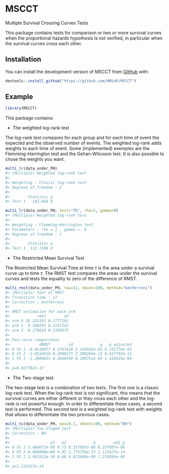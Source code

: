 
<!-- README.md is generated from README.Rmd. Please edit that file -->

# MSCCT

<!-- badges: start -->
<!-- badges: end -->

Multiple Survival Crossing Curves Tests

This package contains tests for comparison or two or more survival
curves when the proportional hazards hypothesis is not verified, in
particular when the survival curves cross each other.

## Installation

You can install the development version of MSCCT from
[GitHub](https://github.com/) with:

``` r
devtools::install_github("https://github.com/HMinP/MSCCT")
```

## Example

``` r
library(MSCCT)
```

This package contains:

- The weighted log-rank test

The log-rank test compares for each group and for each time of event the
expected and the observed number of events. The weighted log-rank adds
weights to each time of event. Some (implemented) exemples are the
Flemming-Harrington test and the Gehan-Wilcoxon test. It is also
possible to chose the weights you want.

``` r
multi_lr(data_under_PH)
#> (Multiple) Weighted log-rank test 
#> 
#> Weighting : Classic log-rank test 
#> Degrees of freedom : 2 
#> 
#>        Statistic p
#> Test 1   142.864 0
```

``` r
multi_lr(data_under_PH, test="fh", rho=1, gamma=0)
#> (Multiple) Weighted log-rank test 
#> 
#> Weighting : Flemming-Harrington test 
#> Parameters : rho = 1 , gamma =  0 
#> Degrees of freedom : 2 
#> 
#>        Statistic p
#> Test 1  112.1108 0
```

- The Restricted Mean Survival Test

The Restricted Mean Survival Time at time $\tau$ is the area under a
survival curve up to time $\tau$. The RMST test compares the areas under
the survival curves and tests the equality to zero of the difference of
RMST.

``` r
multi_rmst(data_under_PH, tau=12, nboot=100, method="bonferroni")
#> (Multiple) test of RMST 
#> Truncation time : 12  
#> Correction : bonferroni 
#> 
#> RMST estimation for each arm 
#>            rmst        sd
#> arm 0 10.232101 0.1777291
#> arm 1  9.380293 0.2147322
#> arm 2  8.179610 0.2163973
#> 
#> Pair-wise comparisons 
#>             dRMST        sd            p   p adjusted
#> 0 VS 1 -0.8518077 0.2787428 2.243925e-03 6.731774e-03
#> 0 VS 2 -2.0524910 0.2800275 2.309264e-13 6.927792e-13
#> 1 VS 2 -1.2006833 0.3048569 8.198752e-05 2.459625e-04
#>  
#> p=6.927792e-13
```

- The Two-stage test

The two-stage test is a combination of two tests. The first one is a
classic log-rank test. When the log-rank test is not significant, this
means that the survival curves are either different or they cross each
other and the log-rank is not powerful enough. In order to differentiate
these cases, a second test is performed. This second test is a weighted
log-rank test with weights that allows to differentiate the two previous
cases.

``` r
multi_ts(data_under_PH, eps=0.1, nboot=100, method="BH")
#> (Multiple) Two-Staged test 
#> Correction : BH  
#> 
#>                  p1   p2            p        adj_p
#> 0 VS 1 5.486672e-09 0.75 8.357007e-08 8.357007e-08
#> 0 VS 2 0.000000e+00 0.05 3.774758e-15 1.132427e-14
#> 1 VS 2 2.401913e-10 0.86 4.813040e-09 7.219560e-09
#>  
#> p=1.132427e-14
```
